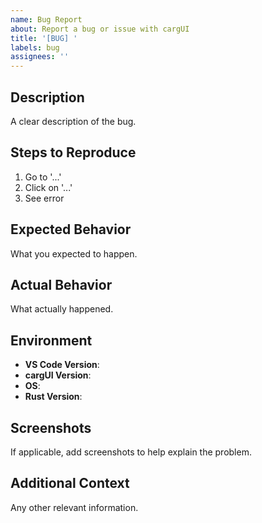 ```yaml
---
name: Bug Report
about: Report a bug or issue with cargUI
title: '[BUG] '
labels: bug
assignees: ''
---
```


## Description
A clear description of the bug.

## Steps to Reproduce
1. Go to '...'
2. Click on '...'
3. See error

## Expected Behavior
What you expected to happen.

## Actual Behavior
What actually happened.

## Environment
- **VS Code Version**: 
- **cargUI Version**: 
- **OS**: 
- **Rust Version**: 

## Screenshots
If applicable, add screenshots to help explain the problem.

## Additional Context
Any other relevant information.
